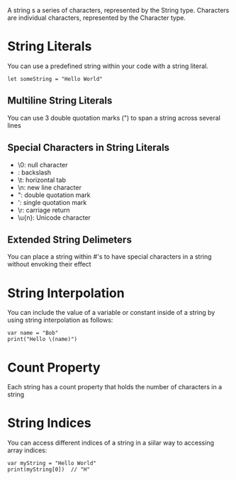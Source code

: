 A string s a series of characters, represented by the String type. Characters are individual characters, represented by the Character type.
# String Literals
You can use a predefined string within your code with a string literal.
```
let someString = "Hello World"
```
## Multiline String Literals
You can use 3 double quotation marks (") to span a string across several lines
## Special Characters in String Literals
- \0: null character
- \: backslash
- \t: horizontal tab
- \n: new line character
- \": double quotation mark
- \': single quotation mark
- \r: carriage return
- \u{n}: Unicode character
## Extended String Delimeters
You can place a string within #'s to have special characters in a string without envoking their effect
# String Interpolation
You can include the value of a variable or constant inside of a string by using string interpolation as follows:
```
var name = "Bob"
print("Hello \(name)")
```
# Count Property
Each string has a count property that holds the number of characters in a string

# String Indices
You can access different indices of a string in a siilar way to accessing array indices:
```
var myString = "Hello World"
print(myString[0])  // "H"
```

